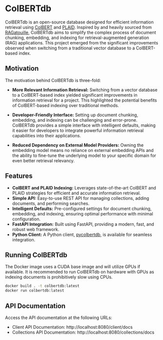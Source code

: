 # ColBERTdb

ColBERTdb is an open-source database designed for efficient information retrieval using [ColBERT](https://github.com/stanford-futuredata/ColBERT) and [PLAID](https://arxiv.org/abs/2205.09707). Inspired by and heavily sourced from [RAGatouille](https://github.com/bclavie/RAGatouille/blob/main/ragatouille/models/colbert.py), ColBERTdb aims to simplify the complex process of document chunking, embedding, and indexing for retrieval-augmented generation (RAG) applications. This project emerged from the significant improvements observed when switching from a traditional vector database to a ColBERT-based index.

## Motivation

The motivation behind ColBERTdb is three-fold:

- **More Relevant Information Retrieval:** Switching from a vector database to a ColBERT-based index yielded significant improvements in information retrieval for a project. This highlighted the potential benefits of ColBERT-based indexing over traditional methods.

- **Developer-Friendly Interface:** Setting up document chunking, embedding, and indexing can be challenging and error-prone. ColBERTdb provides a simple interface with intelligent defaults, making it easier for developers to integrate powerful information retrieval capabilities into their applications.

- **Reduced Dependency on External Model Providers:** Owning the embedding model means no reliance on external embedding APIs and the ability to fine-tune the underlying model to your specific domain for even better retrieval relevancy.

## Features

- **ColBERT and PLAID Indexing:** Leverages state-of-the-art ColBERT and PLAID strategies for efficient and accurate information retrieval.
- **Simple API:** Easy-to-use REST API for managing collections, adding documents, and performing searches.
- **Intelligent Defaults:** Pre-configured settings for document chunking, embedding, and indexing, ensuring optimal performance with minimal configuration.
- **FastAPI Integration:** Built using FastAPI, providing a modern, fast, and robust web framework.
- **Python Client:** A Python client, [pycolbertdb](https://github.com/colbertdb/pycolbertdb.git), is available for seamless integration.

## Running ColBERTdb

The Docker image uses a CUDA base image and will utilize GPUs if available. It is recommended to run ColBERTdb on hardware with GPUs as indexing documents is prohibitively slow using CPUs.

```sh
docker build . -t colbertdb:latest
docker run colbertdb:latest
```

## API Documentation

Access the API documentation at the following URLs:

- Client API Documentation: http://localhost:8080/client/docs
- Collections API Documentation: http://localhost:8080/collections/docs
